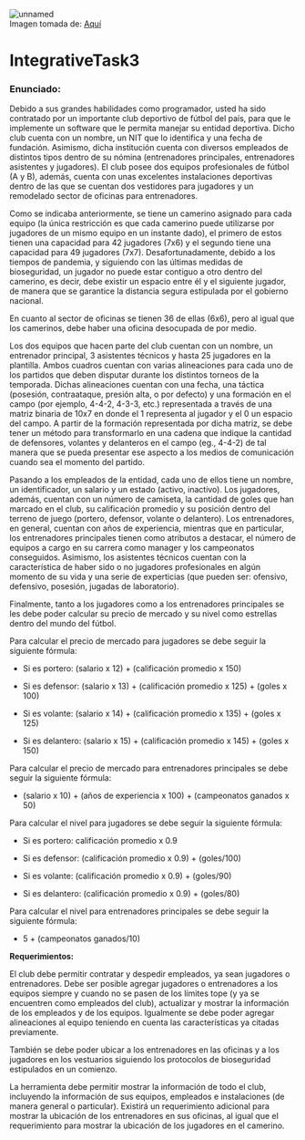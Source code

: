 ![unnamed](https://user-images.githubusercontent.com/64206343/101793865-3fa22200-3ad4-11eb-91f0-6fddc126f5d9.jpg)<br>
Imagen tomada de: [Aquí](http://www.newmarketsoccer.com/Default.asp?id=outdoor-recreational&l=1)
# IntegrativeTask3 

### Enunciado: 

Debido a sus grandes habilidades como programador, usted ha sido contratado por un importante club deportivo de fútbol del país, para que le implemente un software que le permita manejar su entidad deportiva. Dicho club cuenta con un nombre, un NIT que lo identifica y una fecha de fundación. Asimismo, dicha institución cuenta con diversos empleados de distintos tipos dentro de su nómina (entrenadores principales, entrenadores asistentes y jugadores). El club posee dos equipos profesionales de fútbol (A y B), además, cuenta con unas excelentes instalaciones deportivas dentro de las que se cuentan dos vestidores para jugadores y un remodelado sector de oficinas para entrenadores.


Como se indicaba anteriormente, se tiene un camerino asignado para cada equipo (la única restricción es que cada camerino puede utilizarse por jugadores de un mismo equipo en un instante dado), el primero de estos tienen una capacidad para 42 jugadores (7x6) y el segundo tiene una capacidad para 49 jugadores (7x7). Desafortunadamente, debido a los tiempos de pandemia, y siguiendo con las últimas medidas de bioseguridad, un jugador no puede estar contiguo a otro dentro del camerino, es decir, debe existir un espacio entre él y el siguiente jugador, de manera que se garantice la distancia segura estipulada por el gobierno nacional. 

En cuanto al sector de oficinas se tienen 36 de ellas (6x6), pero al igual que los camerinos, debe haber una oficina desocupada de por medio.

Los dos equipos que hacen parte del club cuentan con un nombre, un entrenador principal, 3 asistentes técnicos y hasta 25 jugadores en la plantilla. Ambos cuadros cuentan con varias alineaciones para cada uno de los partidos que deben disputar durante los distintos torneos de la temporada. Dichas alineaciones cuentan con una fecha, una táctica (posesión, contraataque, presión alta, o por defecto) y una formación en el campo (por ejemplo, 4-4-2, 4-3-3, etc.) representada a través de una matriz binaria de 10x7 en donde el 1 representa al jugador y el 0 un espacio del campo. A partir de la formación representada por dicha matriz, se debe tener un método para transformarlo en una cadena que indique la cantidad de defensores, volantes y delanteros en el campo (eg., 4-4-2) de tal manera que se pueda presentar ese aspecto a los medios de comunicación cuando sea el momento del partido.

Pasando a los empleados de la entidad, cada uno de ellos tiene un nombre, un identificador, un salario y un estado (activo, inactivo). Los jugadores, además, cuentan con un número de camiseta, la cantidad de goles que han marcado en el club, su calificación promedio y su posición dentro del terreno de juego (portero, defensor, volante o delantero). Los entrenadores, en general, cuentan con años de experiencia, mientras que en particular, los entrenadores principales tienen como atributos a destacar, el número de equipos a cargo en su carrera como manager y los campeonatos conseguidos. Asimismo, los asistentes técnicos cuentan con la característica de haber sido o no jugadores profesionales en algún momento de su vida y una serie de experticias (que pueden ser: ofensivo, defensivo, posesión, jugadas de laboratorio).

Finalmente, tanto a los jugadores como a los entrenadores principales se les debe poder calcular su precio de mercado y su nivel como estrellas dentro del mundo del fútbol.

Para calcular el precio de mercado para jugadores se debe seguir la siguiente fórmula:

- Si es portero: (salario x 12) + (calificación promedio x 150) 

- Si es defensor: (salario x 13) + (calificación promedio x 125) + (goles x 100) 

- Si es volante: (salario x 14) + (calificación promedio x 135) + (goles x 125)

- Si es delantero: (salario x 15) + (calificación promedio x 145) + (goles x 150)  

Para calcular el precio de mercado para entrenadores principales se debe seguir la siguiente fórmula:

- (salario x 10) + (años de experiencia x 100) + (campeonatos ganados x 50)

Para calcular el nivel para jugadores se debe seguir la siguiente fórmula:

- Si es portero: calificación promedio x 0.9 

- Si es defensor: (calificación promedio x 0.9) + (goles/100) 

- Si es volante: (calificación promedio x 0.9) + (goles/90) 

- Si es delantero: (calificación promedio x 0.9) + (goles/80) 

Para calcular el nivel para entrenadores principales se debe seguir la siguiente fórmula:

- 5 + (campeonatos ganados/10)

**Requerimientos:**

El club debe permitir contratar y despedir empleados, ya sean jugadores o entrenadores. Debe ser posible agregar jugadores o entrenadores a los equipos siempre y cuando no se pasen de los límites tope (y ya se encuentren como empleados del club), actualizar y mostrar la información de los empleados y de los equipos. Igualmente se debe poder agregar alineaciones al equipo teniendo en cuenta las características ya citadas previamente. 

También se debe poder ubicar a los entrenadores en las oficinas y a los jugadores en los vestuarios siguiendo los protocolos de bioseguridad estipulados en un comienzo. 

La herramienta debe permitir mostrar la información de todo el club, incluyendo la información de sus equipos, empleados e instalaciones (de manera general o particular).
Existirá un requerimiento adicional para mostrar la ubicación de los entrenadores en sus oficinas, al igual que el requerimiento para mostrar la ubicación de los jugadores en el camerino.

